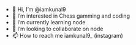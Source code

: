 - 👋 Hi, I’m @iamkunal9
- 👀 I’m interested in Chess gamming and coding
- 🌱 I’m currently learning node
- 💞️ I’m looking to collaborate on node
- 📫 How to reach me iamkunal9_ (instagram)

<!---
iamkunal9/iamkunal9 is a ✨ special ✨ repository because its `README.md` (this file) appears on your GitHub profile.
You can click the Preview link to take a look at your changes.
--->

